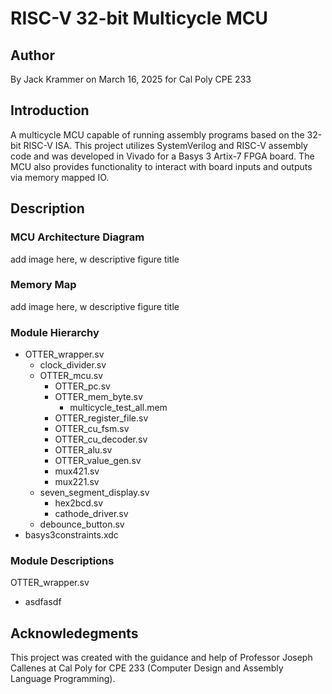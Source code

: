 # RISC-V 32-bit Multicycle MCU

## Author 
By Jack Krammer on March 16, 2025 for Cal Poly CPE 233

## Introduction
A multicycle MCU capable of running assembly programs based on the 32-bit RISC-V ISA. This project utilizes SystemVerilog and RISC-V assembly code and was developed in Vivado for a Basys 3 Artix-7 FPGA board. The MCU also provides functionality to interact with board inputs and outputs via memory mapped IO.

## Description

### MCU Architecture Diagram

add image here, w descriptive figure title

### Memory Map

add image here, w descriptive figure title

### Module Hierarchy

- OTTER_wrapper.sv
    - clock_divider.sv
    - OTTER_mcu.sv
        - OTTER_pc.sv
        - OTTER_mem_byte.sv
            - multicycle_test_all.mem
        - OTTER_register_file.sv
        - OTTER_cu_fsm.sv
        - OTTER_cu_decoder.sv
        - OTTER_alu.sv
        - OTTER_value_gen.sv
        - mux421.sv
        - mux221.sv
    - seven_segment_display.sv
        - hex2bcd.sv
        - cathode_driver.sv
    - debounce_button.sv
- basys3constraints.xdc

### Module Descriptions

OTTER_wrapper.sv
- asdfasdf

## Acknowledegments

This project was created with the guidance and help of Professor Joseph Callenes at Cal Poly for CPE 233 (Computer Design and Assembly Language Programming).
